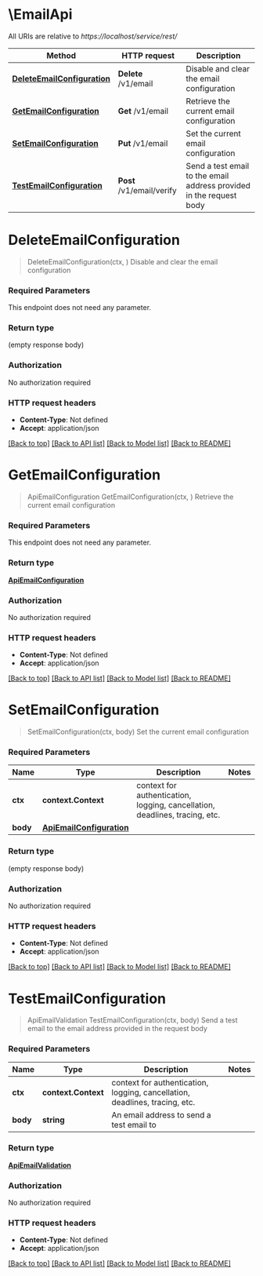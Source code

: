 # \EmailApi

All URIs are relative to *https://localhost/service/rest/*

Method | HTTP request | Description
------------- | ------------- | -------------
[**DeleteEmailConfiguration**](EmailApi.md#DeleteEmailConfiguration) | **Delete** /v1/email | Disable and clear the email configuration
[**GetEmailConfiguration**](EmailApi.md#GetEmailConfiguration) | **Get** /v1/email | Retrieve the current email configuration
[**SetEmailConfiguration**](EmailApi.md#SetEmailConfiguration) | **Put** /v1/email | Set the current email configuration
[**TestEmailConfiguration**](EmailApi.md#TestEmailConfiguration) | **Post** /v1/email/verify | Send a test email to the email address provided in the request body


# **DeleteEmailConfiguration**
> DeleteEmailConfiguration(ctx, )
Disable and clear the email configuration



### Required Parameters
This endpoint does not need any parameter.

### Return type

 (empty response body)

### Authorization

No authorization required

### HTTP request headers

 - **Content-Type**: Not defined
 - **Accept**: application/json

[[Back to top]](#) [[Back to API list]](../README.md#documentation-for-api-endpoints) [[Back to Model list]](../README.md#documentation-for-models) [[Back to README]](../README.md)

# **GetEmailConfiguration**
> ApiEmailConfiguration GetEmailConfiguration(ctx, )
Retrieve the current email configuration



### Required Parameters
This endpoint does not need any parameter.

### Return type

[**ApiEmailConfiguration**](ApiEmailConfiguration.md)

### Authorization

No authorization required

### HTTP request headers

 - **Content-Type**: Not defined
 - **Accept**: application/json

[[Back to top]](#) [[Back to API list]](../README.md#documentation-for-api-endpoints) [[Back to Model list]](../README.md#documentation-for-models) [[Back to README]](../README.md)

# **SetEmailConfiguration**
> SetEmailConfiguration(ctx, body)
Set the current email configuration



### Required Parameters

Name | Type | Description  | Notes
------------- | ------------- | ------------- | -------------
 **ctx** | **context.Context** | context for authentication, logging, cancellation, deadlines, tracing, etc.
  **body** | [**ApiEmailConfiguration**](ApiEmailConfiguration.md)|  | 

### Return type

 (empty response body)

### Authorization

No authorization required

### HTTP request headers

 - **Content-Type**: Not defined
 - **Accept**: application/json

[[Back to top]](#) [[Back to API list]](../README.md#documentation-for-api-endpoints) [[Back to Model list]](../README.md#documentation-for-models) [[Back to README]](../README.md)

# **TestEmailConfiguration**
> ApiEmailValidation TestEmailConfiguration(ctx, body)
Send a test email to the email address provided in the request body



### Required Parameters

Name | Type | Description  | Notes
------------- | ------------- | ------------- | -------------
 **ctx** | **context.Context** | context for authentication, logging, cancellation, deadlines, tracing, etc.
  **body** | **string**| An email address to send a test email to | 

### Return type

[**ApiEmailValidation**](ApiEmailValidation.md)

### Authorization

No authorization required

### HTTP request headers

 - **Content-Type**: Not defined
 - **Accept**: application/json

[[Back to top]](#) [[Back to API list]](../README.md#documentation-for-api-endpoints) [[Back to Model list]](../README.md#documentation-for-models) [[Back to README]](../README.md)

